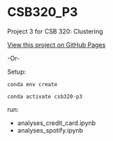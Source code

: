 # CSB320_P3
Project 3 for CSB 320: Clustering

[View this project on GitHub Pages](https://milescaprio.github.io/CSB320_P3)

-Or-

Setup: 

`conda env create`

`conda activate csb320-p3`

run:
- analyses_credit_card.ipynb
- analyses_spotify.ipynb
